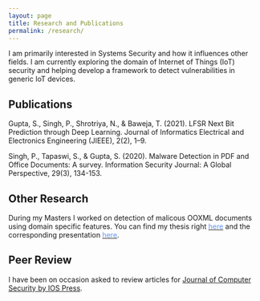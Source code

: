 ```yaml
---
layout: page
title: Research and Publications
permalink: /research/
---
```


I am primarily interested in Systems Security and how it influences other fields. I am currently exploring the domain of Internet of Things (IoT) security and helping develop a framework to detect vulnerabilities in generic IoT devices.

## Publications

Gupta, S., Singh, P., Shrotriya, N., & Baweja, T. (2021). LFSR Next Bit Prediction through Deep Learning. Journal of Informatics Electrical and Electronics Engineering (JIEEE), 2(2), 1–9.

Singh, P., Tapaswi, S., & Gupta, S. (2020). Malware Detection in PDF and Office Documents: A survey. Information Security Journal: A Global Perspective, 29(3), 134-153.

## Other Research 

During my Masters I worked on detection of malicous OOXML documents using domain specific features. You can find my thesis right [<span style="color: #6495ED ">here</span>](assets/files/Thesis2017IS17.pdf) and the corresponding presentation [<span style="color: #6495ED ">here</span>](assets/files/Presentation2017IS17.pdf).

## Peer Review

I have been on occasion asked to review articles for [Journal of Computer Security by IOS Press](https://www.iospress.com/catalog/journals/journal-of-computer-security).
